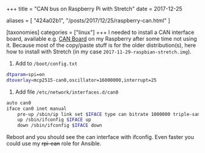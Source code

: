 +++
title = "CAN bus on Raspberry Pi with Stretch"
date = 2017-12-25

aliases = [
  "424a02b1",
  "/posts/2017/12/25/raspberry-can.html"
]

[taxonomies]
categories = ["linux"]
+++
I needed to install a CAN interface board, available e.g.
[CAN Board](https://wiki.seeedstudio.com/2-Channel-CAN-BUS-FD-Shield-for-Raspberry-Pi/)
on my Raspberry after some time not using it.
Because most of the copy/paste stuff is for the older distribution(s), here how to install
with Stretch (in my case `2017-11-29-raspbian-stretch.img`).

1. Add to `/boot/config.txt`

```bash
dtparam=spi=on
dtoverlay=mcp2515-can0,oscillator=16000000,interrupt=25
```

1. Add file `/etc/network/interfaces.d/can0`

```bash
auto can0
iface can0 inet manual
    pre-up /sbin/ip link set $IFACE type can bitrate 1000000 triple-sampling on
    up /sbin/ifconfig $IFACE up
    down /sbin/ifconfig $IFACE down
```

Reboot and you should see the can interface with ifconfig. Even faster you could use my
<s>rpi-can</s> role for Ansible.
